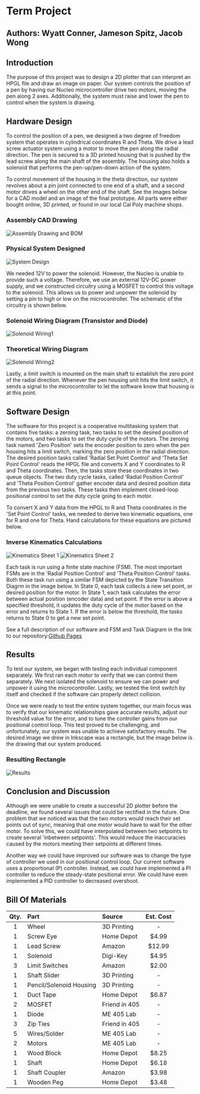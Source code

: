 # Term Project
## Authors: Wyatt Conner, Jameson Spitz, Jacob Wong

## Introduction
The purpose of this project was to design a 2D plotter that can interpret an HPGL file and 
draw an image on paper. Our system controls the position of a pen by having our Nucleo 
microcontroller drive two motors, moving the pen along 2 axes. Additionally, the system 
must raise and lower the pen to control when the system is drawing.

## Hardware Design
To control the position of a pen, we designed a two degree of freedom system that operates 
in cylindrical coordinates R and Theta. We drive a lead screw actuator system using a motor 
to move the pen along the radial direction. The pen is secured to a 3D printed housing that 
is pushed by the lead screw along the main shaft of the assembly. The housing also holds a 
solenoid that performs the pen-up/pen-down action of the system.

To control movement of the housing in the theta direction, our system revolves about a pin joint 
connected to one end of a shaft, and a second motor drives a wheel on the other end of the shaft. 
See the images below for a CAD model and an image of the final prototype. All parts were either 
bought online, 3D printed, or found in our local Cal Poly machine shops.

### Assembly CAD Drawing
![Assembly Drawing and BOM](/Images/ASSEMBLY.JPG)

### Physical System Designed
![System Design](/Images/SystemDesign.jpg)

We needed 12V to power the solenoid. However,  the Nucleo is unable to provide such a voltage. 
Therefore, we use an external 12V-DC power supply, and we constructed circuitry using a MOSFET to 
control this voltage to the solenoid. This allows us to power and unpower the solenoid by setting 
a pin to high or low on the microcontroller. The schematic of the circuitry is shown below.

### Solenoid Wiring Diagram (Transistor and Diode)
![Solenoid Wiring1](/Images/Actual_Solenoid_Circuit.jpg)

### Theoretical Wiring Diagram
![Solenoid Wiring2](/Images/Solenoid.jpg)

Lastly, a limit switch is mounted on the main shaft to establish the zero point of the radial 
direction. Whenever the pen housing unit hits the limit switch, it sends a signal to the 
microcontroller to let the software know that housing is at this point.

## Software Design
The software for this project is a cooperative multitasking system that contains five tasks: a 
zeroing task, two tasks to set the desired position of the motors, and two tasks to set the duty
cycle of the motors. The zeroing task named 'Zero Position' sets the encoder position to zero
when the pen housing hits a limit switch, marking the zero position in the radial direction. The
desired position tasks called 'Radial Set Point Control' and 'Theta Set Point Control' reads the
HPGL file and converts X and Y coordinates to R and Theta coordinates. Then, the tasks store 
these coordinates in two queue objects. The two duty cycle tasks, called 'Radial Position Control'
and 'Theta Position Control' gather encoder data and desired position data from the previous two 
tasks. These tasks then implement closed-loop positional control to set the duty cycle going to 
each motor.

To convert X and Y data from the HPGL to R and Theta coordinates in the 'Set Point Control' 
tasks, we needed to derive two kinematic equations, one for R and one for Theta. Hand calculations
for these equations are pictured below.

### Inverse Kinematics Calculations
![Kinematics Sheet 1](/Images/hand_calcs_1.jpg)
![Kinematics Sheet 2](/Images/hand_calcs_2.jpg)

Each task is run using a finite state machine (FSM). The most important FSMs are in the 'Radial 
Position Control' and 'Theta Position Control' tasks. Both these task run using a similar FSM 
depicted by the State Transition Diagrm in the image below. In State 0, each task collects a new 
set point, or desired position for the motor. In State 1, each task calculates the error between
actual position (encoder data) and set point. If the error is above a specified threshold, it 
updates the duty cycle of the motor based on the error and returns to State 1. If the error is 
below the threshold, the tasks returns to State 0 to get a new set point. 

See a full description of our software and FSM and Task Diagram in the link to our repository:[Github Pages](https://wyattc99.github.io/ME-405-TermProject/)


## Results
To test our system, we began with testing each individual component separately. We first ran each 
motor to verify that we can control them separately. We next isolated the solenoid to ensure we 
can power and unpower it using the microcontroller. Lastly, we tested the limit switch by itself
and checked if the software can properly detect collision. 

Once we were ready to test the entire system together, our main focus was to verify that our 
kinematic relationships gave accurate results, adjust our threshold value for the error, and to 
tune the controller gains from our positional control loop. This test proved to be challenging,
and unfortunately, our system was unable to achieve satisfactory results. The desired image we
drew in Inkscape was a rectangle, but the image below is the drawing that our system produced.

### Resulting Rectangle
![Results](/Images/Results.jpg)

## Conclusion and Discussion
Although we were unable to create a successful 2D plotter before the deadline, we found several
issues that could be rectified in the future. One problem that we noticed was that the two
motors would reach their set points out of sync, meaning that one motor would have to wait for 
the other motor. To solve this, we could have interpolated between two setpoints to create 
several 'inbetween setpoints'. This would reduce the inaccuracies caused by the motors meeting
their setpoints at different times.

Another way we could have improved our software was to change the type of controller we used
in our positional control loop. Our current software uses a proportional (P) controller. Instead,
we could have implemented a PI controller to reduce the steady-state positional error. We could 
have even implemented a PID controller to decreased overshoot.


## Bill Of Materials


| Qty. | Part                    | Source                | Est. Cost |
|:----:|:----------------------  |:----------------------|:---------:|
|  1   | Wheel                   | 3D Printing           |     -     |
|  1   | Screw Eye               | Home Depot            |   $4.99   |
|  1   | Lead Screw              | Amazon                |   $12.99  |
|  1   | Solenoid                | Digi-Key              |   $4.95   |
|  3   | Limit Switches          | Amazon                |   $2.00   |
|  1   | Shaft Slider            | 3D Printing           |     -     |
|  1   | Pencil/Solenoid Housing | 3D Printing           |     -     |
|  1   | Duct Tape               | Home Depot            |   $6.87   |
|  2   | MOSFET                  | Friend in 405         |     -     |
|  1   | Diode                   | ME 405 Lab            |     -     |
|  3   | Zip Ties                | Friend in 405         |     -     |
|  5   | Wires/Solder            | ME 405 Lab            |     -     |
|  2   | Motors                  | ME 405 Lab            |     -     |
|  1   | Wood Block              | Home Depot            |   $8.25   |
|  1   | Shaft                   | Home Depot            |   $6.18   |
|  1   | Shaft Coupler           | Amazon                |   $3.98   |
|  1   | Wooden Peg              | Home Depot            |   $3.48   |

